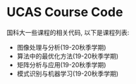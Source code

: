 # UCAS Course Code

国科大一些课程的相关代码, 以下是课程列表:

* 图像处理与分析(19-20秋季学期)
* 算法中的最优化方法(19-20秋季学期)
* 矩阵分析与应用(19-20秋季学期)
* 模式识别与机器学习(19-20秋季学期)
